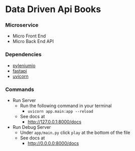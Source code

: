 # Data Driven Api Books

### Microservice
- Micro Front End
- Micro Back End API

### Dependencies
- [pyleniumio](https://pypi.org/project/pyleniumio/)
- [fastapi](https://pypi.org/project/fastapi/)
- [uvicorn](https://pypi.org/project/uvicorn/)

### Commands
- Run Server
  - Run the following command in your terminal
    - `uvicorn app.main:app --reload`
  - See docs at
    - http://127.0.0.1:8000/docs
- Run Debug Server
  - Under `app/main.py` click `play` at the bottom of the file
  - See docs at
    - http://0.0.0.0:8000/docs